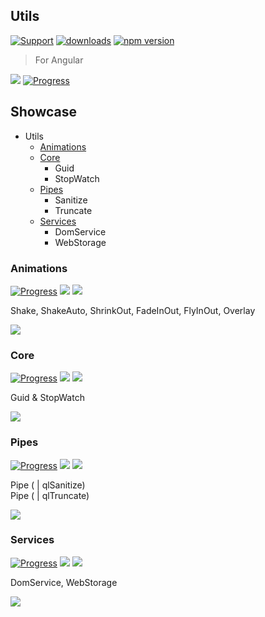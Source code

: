 ## Utils

[![Support](https://img.shields.io/badge/Support-white)](https://www.patreon.com/qrsln)
[![downloads](https://img.shields.io/npm/dm/@qrsln/utils.svg)](https://npmcharts.com/compare/@qrsln/utils?minimal=true)
[![npm version](https://badge.fury.io/js/%40qrsln%2Futils.svg)](https://badge.fury.io/js/%40qrsln%2Futils)

> For Angular

[![](https://img.shields.io/badge/Main-Libraries-white)](../projects.md)
[![Progress](https://img.shields.io/badge/Demo-blue)](https://krsln.github.io/Showcase/Libraries/Utils)

## Showcase

- Utils
  - [Animations](#animations)
  - [Core](#core)
    - Guid
    - StopWatch
  - [Pipes](#pipes)
    - Sanitize
    - Truncate
  - [Services](#services)
    - DomService
    - WebStorage

### Animations

[![Progress](https://img.shields.io/badge/Demo-blue)](https://krsln.github.io/Showcase/Libraries/Utils/Animations)
[![](https://img.shields.io/badge/readme-white)](Animations/readme.md)
[![](https://img.shields.io/badge/usage-orange)](Animations/usage.md)

Shake, ShakeAuto, ShrinkOut, FadeInOut, FlyInOut, Overlay

*[![](https://img.shields.io/badge/Top_⬆-blue)](#showcase)*

### Core

[![Progress](https://img.shields.io/badge/Demo-blue)](https://krsln.github.io/Showcase/Libraries/Utils/Core)
[![](https://img.shields.io/badge/readme-white)](Core/readme.md)
[![](https://img.shields.io/badge/usage-orange)](Core/usage.md)

Guid & StopWatch

*[![](https://img.shields.io/badge/Top_⬆-blue)](#showcase)*

### Pipes

[![Progress](https://img.shields.io/badge/Demo-blue)](https://krsln.github.io/Showcase/Libraries/Utils/Piper)
[![](https://img.shields.io/badge/readme-white)](Piper/readme.md)
[![](https://img.shields.io/badge/usage-orange)](Piper/usage.md)

Pipe ( | qlSanitize)  
Pipe ( | qlTruncate)

*[![](https://img.shields.io/badge/Top_⬆-blue)](#showcase)*

### Services

[![Progress](https://img.shields.io/badge/Demo-blue)](https://krsln.github.io/Showcase/Libraries/Utils/Services)
[![](https://img.shields.io/badge/readme-white)](Services/readme.md)
[![](https://img.shields.io/badge/usage-orange)](Services/usage.md)

DomService, WebStorage

*[![](https://img.shields.io/badge/Top_⬆-blue)](#showcase)*


